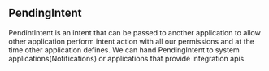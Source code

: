 ## PendingIntent
PendintIntent is an intent that can be passed to another application to allow  other application perform intent action with all our permissions and at the time other application defines. We can hand PendingIntent to system applications(Notifications) or applications that provide integration apis.